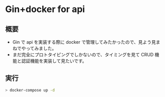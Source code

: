# Gin+docker for api

## 概要

- Gin で api を実装する際に docker で管理してみたかったので、見よう見まねでやってみました。
- まだ完全にプロトタイピングでしかないので、タイミングを見て CRUD 機能と認証機能を実装して見たいです。

## 実行

```bash
> docker-compose up -d
```
